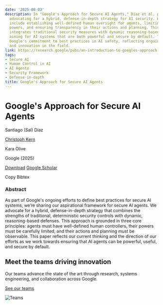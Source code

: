 ```yaml
---
date: '2025-08-03'
description: In "Google's Approach for Secure AI Agents," Díaz et al. present a framework
  advocating for a hybrid, defense-in-depth strategy for AI security. Key principles
  include establishing well-defined human oversight for agents, limiting their operational
  powers, and ensuring transparency in their actions and planning. This framework
  integrates traditional security measures with dynamic reasoning-based defenses,
  aiming for AI systems that are both powerful and secure by default. The paper outlines
  Google's commitment to best practices in AI safety, reflecting ongoing research
  and innovation in the field.
link: https://research.google/pubs/an-introduction-to-googles-approach-for-secure-ai-agents/
tags:
- Secure AI
- Human Control in AI
- AI Agents
- Security Framework
- Defense-in-depth
title: Google's Approach for Secure AI Agents
---
```


# Google's Approach for Secure AI Agents


Santiago (Sal) Díaz



[Christoph Kern](https://research.google/people/christophkern/)


Kara Olive



Google (2025)


[Download](https://storage.googleapis.com/gweb-research2023-media/pubtools/1018686.pdf) [Google Scholar](https://scholar.google.com/scholar?lr&ie=UTF-8&oe=UTF-8&q=Google%27s%20Approach%20for%20Secure%20AI%20Agents%20Christoph%20Kern%20Kara%20Olive%20Santiago%20(Sal)%20D%C3%ADaz)

Copy Bibtex

### Abstract

As part of Google's ongoing efforts to define best practices for secure AI systems, we’re sharing our aspirational framework for secure AI agents. We advocate for a hybrid, defense-in-depth strategy that combines the strengths of traditional, deterministic security controls with dynamic, reasoning-based defenses. This approach is grounded in three core principles: agents must have well-defined human controllers, their powers must be carefully limited, and their actions and planning must be observable. This paper reflects our current thinking and the direction of our efforts as we work towards ensuring that AI agents can be powerful, useful, and secure by default.


## Meet the teams driving innovation

Our teams advance the state of the art through research, systems engineering, and collaboration across Google.

[See our teams](https://research.google/teams/)

![Teams](https://storage.googleapis.com/gweb-research2023-media/images/Teams.original.jpg)
